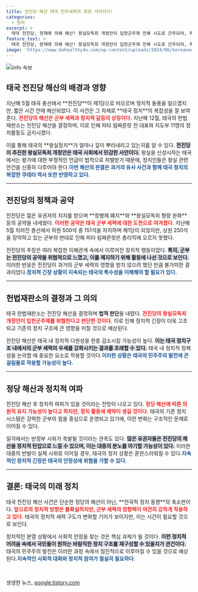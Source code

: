 ```yaml
---
title: 전진당 해산 태국 민주세력의 희망 사라지다!
categories:
  - 정치
excerpt: >
  태국 전진당, 헌재에 의해 해산! 왕실모독죄 개정안이 입헌군주제 전복 시도로 간주되어, 피타 전 대표 포함 지도부 11명이 정치활동 금지. 반정부 시위 촉발 가능성도 우려되는 상황!
feature_text: >
  태국 전진당, 헌재에 의해 해산! 왕실모독죄 개정안이 입헌군주제 전복 시도로 간주되어, 피타 전 대표 포함 지도부 11명이 정치활동 금지. 반정부 시위 촉발 가능성도 우려되는 상황!
image: 'https://www.behealthy4u.com/wp-content/uploads/2024/06/koreanews.jpg'
---
```


<p><img src="https://www.behealthy4u.com/wp-content/uploads/2024/06/koreanews.jpg" alt="info 속보" /></p>

<h2 data-ke-size="size26">태국 전진당 해산의 배경과 영향</h2>

<p data-ke-size="size16">지난해 5월 태국 총선에서 **전진당**이 제1당으로 떠오르며 정치적 돌풍을 일으켰지만, 짧은 시간 안에 해산되었다. 이 사건은 그 자체로 **태국 정치**의 복잡성을 잘 보여준다. <b><span style="color: #ee2323;">전진당의 해산은 군부 세력과 정치적 갈등의 상징이다.</span></b> 지난해 12월, 태국의 헌법재판소는 전진당 해산을 결정하며, 이로 인해 피타 림짜른랏 전 대표와 지도부 11명의 정치활동도 금지시켰다.</p>

<p data-ke-size="size16">이를 통해 태국의 **왕실정치**가 얼마나 깊이 뿌리내리고 있는지를 알 수 있다. <b><span style="background-color: #21538527;">전진당이 추진한 왕실모독죄 개정안은 태국 사회에서 민감한 사안이다.</span></b> 왕실을 신성시하는 태국에서는 왕가에 대한 부정적인 언급이 법적으로 처벌받기 때문에, 정치인들은 왕실 관련 안건을 신중히 다루어야 한다.<b><span style="color: #1a5490;">이번 해산의 판결은 과거의 유사 사건과 함께 태국 정치의 복잡한 쿠데타 역사 또한 반영하고 있다</span></b>.</p>

<hr>

<h2 data-ke-size="size26">전진당의 정책과 공약</h2>

<p data-ke-size="size16">전진당은 젊은 유권자의 지지를 받으며 **징병제 폐지**와 **왕실모독죄 형량 완화** 등의 공약을 내세웠다. <b><span style="color: #ee2323;">이러한 공약은 태국 군부 세력에 대한 도전으로 여겨졌다.</span></b> 지난해 5월 치러진 총선에서 하원 500석 중 151석을 차지하며 제1당이 되었지만, 상원 250석을 장악하고 있는 군부의 반대로 인해 피타 림짜른랏은 총리직에 오르지 못했다.</p>

<p data-ke-size="size16">전진당의 주장은 여러 복잡한 이해관계 속에서 이루어진 정치적 행동이었다. <b><span style="background-color: #21538527;">특히, 군부는 전진당의 공약을 위협적으로 느꼈고, 이를 제지하기 위해 활동에 나선 것으로 보인다.</span></b> 이러한 반응은 전진당이 과거의 군부 세력의 영향을 받지 않으려 했던 만큼 불가피한 결과이었다.<b><span style="color: #1a5490;">정치적 긴장 상황이 지속되는 태국의 특수성을 이해해야 할 필요가 있다.</span></b></p>

<hr>

<h2 data-ke-size="size26">헌법재판소의 결정과 그 의의</h2>

<p data-ke-size="size16">태국 헌법재판소는 전진당 해산을 결정하며 <b>법적 판단</b>을 내렸다. <b><span style="color: #ee2323;">전진당의 왕실모독죄 개정안이 입헌군주제를 위협한다고 판단한 것이다.</span></b> 이로 인해 정치적 긴장이 더욱 고조되고 기존의 정치 구조에 큰 영향을 미칠 것으로 예상된다.</p>

<p data-ke-size="size16">전진당 해산은 태국 내 정치적 다원성을 한층 감소시킬 가능성이 높다. <b><span style="background-color: #21538527;">이는 태국 정치구조 내에서의 군부 세력의 우세를 강화시키는 결과를 초래할 수 있다.</span></b> 태국 내 정치적 정체성을 논의할 때 중요한 요소로 작용할 것이다.<b><span style="color: #1a5490;">이러한 상황은 태국의 민주주의 발전에 큰 걸림돌로 작용할 가능성이 높다.</span></b></p>

<hr>

<h2 data-ke-size="size26">정당 해산과 정치적 여파</h2>

<p data-ke-size="size16">전진당 해산 후 정치적 여파가 있을 것이라는 전망이 나오고 있다. <b><span style="color: #ee2323;">정당 해산에 따른 의원직 유지 가능성이 높다고 하지만, 정치 활동에 제약이 생길 것이다.</span></b> 태국의 기존 정치 시스템은 강력한 군부의 힘을 중심으로 운영되고 있기에, 이런 변화는 구조적인 문제로 이어질 수 있다.</p>

<p data-ke-size="size16">일각에서는 반정부 시위가 촉발될 것이라는 관측도 있다. <b><span style="background-color: #21538527;">많은 유권자들은 전진당의 해산을 정치적 탄압으로 느낄 수 있으며, 이는 대중의 분노를 야기할 가능성이 있다.</span></b> 이러한 대중의 반발이 실제 시위로 이어질 경우, 태국의 정치 상황은 혼란스러워질 수 있다.<b><span style="color: #1a5490;">지속적인 정치적 긴장은 태국의 안정성에 위협을 가할 수 있다.</span></b></p>

<hr>

<h2 data-ke-size="size26">결론: 태국의 미래 정치</h2>

<p data-ke-size="size16">태국 전진당 해산 사건은 단순한 정당의 해산이 아닌, **전국적 정치 동향**의 축소판이다. <b><span style="color: #ee2323;">앞으로의 정치적 방향은 불확실하지만, 군부 세력의 영향력이 여전히 강하게 작용하고 있다.</span></b> 태국의 정치적 세력 구도가 변화할 기미가 보이지만, 이는 시간이 필요할 것으로 보인다.</p>

<p data-ke-size="size16">정치적인 분열 상황에서 사회적 안정을 찾는 것은 핵심 과제가 될 것이다. <b><span style="background-color: #21538527;">이런 정치적 어려움 속에서 국민들이 원하는 바람직한 정치 구조를 재구성할 수 있을지가 관건이다.</span></b> 태국의 민주주의 발전은 이러한 과정 속에서 점진적으로 이루어질 수 있을 것으로 예상된다.<b><span style="color: #1a5490;">지속적인 사회적 대화와 정치적 참여가 절실히 필요하다.</span></b></p>

<p data-ke-size="size16">&nbsp;</p>
생생한 뉴스, <a href="https://qoogle.tistory.com" rel="dofollow">qoogle.tistory.com</a>


